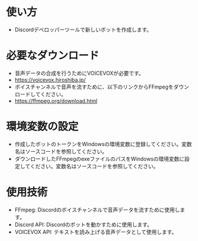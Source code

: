 # 使い方

- Discordデベロッパーツールで新しいボットを作成します。

# 必要なダウンロード
- 音声データの合成を行うためにVOICEVOXが必要です。
- https://voicevox.hiroshiba.jp/
- ボイスチャンネルで音声を流すために、以下のリンクからFFmpegをダウンロードしてください。
- https://ffmpeg.org/download.html

# 環境変数の設定

- 作成したボットのトークンをWindowsの環境変数に登録してください。変数名はソースコードを参照してください。
- ダウンロードしたFFmpegのexeファイルのパスをWindowsの環境変数に設定してください。変数名はソースコードを参照してください。

# 使用技術

- FFmpeg: Discordのボイスチャンネルで音声データを流すために使用します。
- Discord API: Discordのボットを動かすために使用します。
- VOICEVOX API: テキストを読み上げる音声データとして使用します。